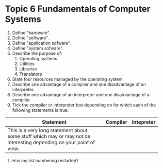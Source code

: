 # Topic 6 Fundamentals of Computer Systems

1. Define "hardware".
1. Define "software".
1. Define "application sofware".
1. Define "system sofware".
1. Describe the purpose of:
    1. Operating systems
    1. Utilities
    1. Libraries
    1. Translators
1. State four resources managed by the operating system
1. Describe one advantage of a compiler and one disadvantage of an interpreter.
1. Describe one advantage of an interpreter and one disadvantage of a compiler.
1. Tick the compiler or interpreter box depending on for which each of the following statements is true:

| Statement | Compiler | Intepreter |
|-----------|----------|------------|
| This is a very long statement about some stuff which may or may not be interesting depending on your point of view. |  |  |

1. Has my list numbering restarted?
